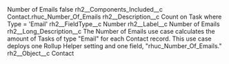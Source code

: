 <?xml version="1.0" encoding="UTF-8"?>
<CustomMetadata xmlns="http://soap.sforce.com/2006/04/metadata" xmlns:xsi="http://www.w3.org/2001/XMLSchema-instance" xmlns:xsd="http://www.w3.org/2001/XMLSchema">
    <label>Number of Emails</label>
    <protected>false</protected>
    <values>
        <field>rh2__Components_Included__c</field>
        <value xsi:type="xsd:string">Contact.rhuc_Number_Of_Emails</value>
    </values>
    <values>
        <field>rh2__Description__c</field>
        <value xsi:type="xsd:string">Count on Task where Type = &apos;Email&apos;</value>
    </values>
    <values>
        <field>rh2__FieldType__c</field>
        <value xsi:type="xsd:string">Number</value>
    </values>
    <values>
        <field>rh2__Label__c</field>
        <value xsi:type="xsd:string">Number of Emails</value>
    </values>
    <values>
        <field>rh2__Long_Description__c</field>
        <value xsi:type="xsd:string">The Number of Emails use case calculates the amount of Tasks of type &quot;Email&quot; for each Contact record. This use case deploys one Rollup Helper setting and one field, &quot;rhuc_Number_Of_Emails.&quot;</value>
    </values>
    <values>
        <field>rh2__Object__c</field>
        <value xsi:type="xsd:string">Contact</value>
    </values>
</CustomMetadata>
